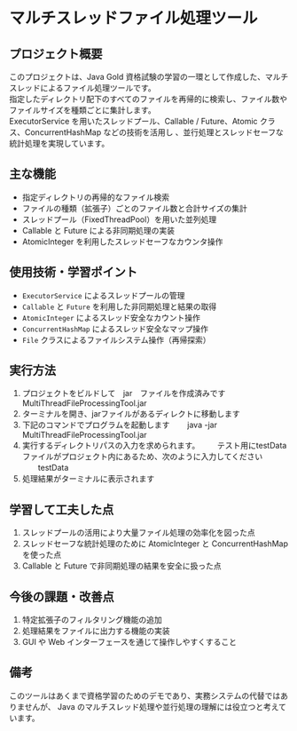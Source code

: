 # マルチスレッドファイル処理ツール

## プロジェクト概要
このプロジェクトは、Java Gold 資格試験の学習の一環として作成した、マルチスレッドによるファイル処理ツールです。  
指定したディレクトリ配下のすべてのファイルを再帰的に検索し、ファイル数やファイルサイズを種類ごとに集計します。  
ExecutorService を用いたスレッドプール、Callable / Future、Atomic クラス、ConcurrentHashMap などの技術を活用し
、並行処理とスレッドセーフな統計処理を実現しています。

## 主な機能
- 指定ディレクトリの再帰的なファイル検索
- ファイルの種類（拡張子）ごとのファイル数と合計サイズの集計
- スレッドプール（FixedThreadPool）を用いた並列処理
- Callable と Future による非同期処理の実装
- AtomicInteger を利用したスレッドセーフなカウンタ操作


## 使用技術・学習ポイント
- `ExecutorService` によるスレッドプールの管理
- `Callable` と `Future` を利用した非同期処理と結果の取得
- `AtomicInteger` によるスレッド安全なカウント操作
- `ConcurrentHashMap` によるスレッド安全なマップ操作
- `File` クラスによるファイルシステム操作（再帰探索）


## 実行方法
1. プロジェクトをビルドして　jar　ファイルを作成済みです
   MultiThreadFileProcessingTool.jar
2. ターミナルを開き、jarファイルがあるディレクトに移動します
3. 下記のコマンドでプログラムを起動します
　　java -jar MultiThreadFileProcessingTool.jar
4. 実行するディレクトリパスの入力を求められます。
　　テスト用にtestDataファイルがプロジェクト内にあるため、次のように入力してください
　　testData
5. 処理結果がターミナルに表示されます

## 学習して工夫した点
1. スレッドプールの活用により大量ファイル処理の効率化を図った点
2. スレッドセーフな統計処理のために AtomicInteger と ConcurrentHashMap を使った点
3. Callable と Future で非同期処理の結果を安全に扱った点


## 今後の課題・改善点
1. 特定拡張子のフィルタリング機能の追加
2. 処理結果をファイルに出力する機能の実装
3. GUI や Web インターフェースを通じて操作しやすくすること

## 備考
このツールはあくまで資格学習のためのデモであり、実務システムの代替ではありませんが、
Java のマルチスレッド処理や並行処理の理解には役立つと考えています。
